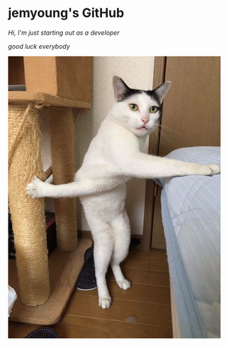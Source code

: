 # jemyoung's GitHub
_Hi, I'm just starting out as a developer_ 
   
_good luck everybody_   

![let's debug](err_like%20me.jpg)
